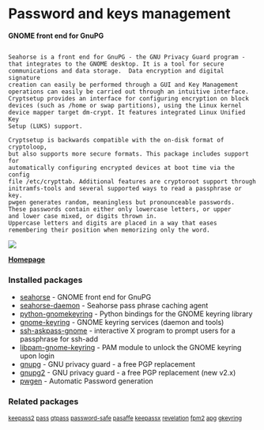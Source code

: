 # Password and keys management

__GNOME front end for GnuPG__

```

Seahorse is a front end for GnuPG - the GNU Privacy Guard program -
that integrates to the GNOME desktop. It is a tool for secure
communications and data storage.  Data encryption and digital signature
creation can easily be performed through a GUI and Key Management
operations can easily be carried out through an intuitive interface.
Cryptsetup provides an interface for configuring encryption on block
devices (such as /home or swap partitions), using the Linux kernel
device mapper target dm-crypt. It features integrated Linux Unified Key
Setup (LUKS) support.

Cryptsetup is backwards compatible with the on-disk format of cryptoloop,
but also supports more secure formats. This package includes support for
automatically configuring encrypted devices at boot time via the config
file /etc/crypttab. Additional features are cryptoroot support through
initramfs-tools and several supported ways to read a passphrase or key.
pwgen generates random, meaningless but pronounceable passwords.
These passwords contain either only lowercase letters, or upper
and lower case mixed, or digits thrown in.
Uppercase letters and digits are placed in a way that eases
remembering their position when memorizing only the word.

```

![](https://screenshots.debian.net/thumbnail/seahorse/)


 **[Homepage](https://wiki.gnome.org/Seahorse)**

### Installed packages

* [seahorse](https://packages.debian.org/jessie/seahorse) - GNOME front end for GnuPG
* [seahorse-daemon](https://packages.debian.org/jessie/seahorse-daemon) - Seahorse pass phrase caching agent
* [python-gnomekeyring](https://packages.debian.org/jessie/python-gnomekeyring) - Python bindings for the GNOME keyring library
* [gnome-keyring](https://packages.debian.org/jessie/gnome-keyring) - GNOME keyring services (daemon and tools)
* [ssh-askpass-gnome](https://packages.debian.org/jessie/ssh-askpass-gnome) - interactive X program to prompt users for a passphrase for ssh-add
* [libpam-gnome-keyring](https://packages.debian.org/jessie/libpam-gnome-keyring) - PAM module to unlock the GNOME keyring upon login
* [gnupg](https://packages.debian.org/jessie/gnupg) - GNU privacy guard - a free PGP replacement
* [gnupg2](https://packages.debian.org/jessie/gnupg2) - GNU privacy guard - a free PGP replacement (new v2.x)
* [pwgen](https://packages.debian.org/jessie/pwgen) - Automatic Password generation

### Related packages

<sub> [keepass2](https://packages.debian.org/jessie/keepass2) [pass](https://packages.debian.org/jessie/pass) [qtpass](https://packages.debian.org/jessie/qtpass) [password-safe](https://packages.debian.org/jessie/password-safe) [pasaffe](https://packages.debian.org/jessie/pasaffe) [keepassx](https://packages.debian.org/jessie/keepassx) [revelation](https://packages.debian.org/jessie/revelation) [fpm2](https://packages.debian.org/jessie/fpm2) [apg](https://packages.debian.org/jessie/apg) [gkeyring](https://packages.debian.org/jessie/gkeyring)  </sub>

